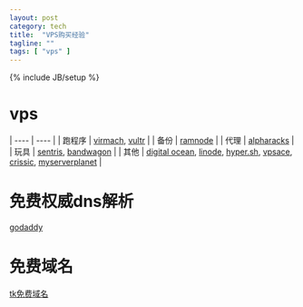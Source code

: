 ```yaml
---
layout: post
category: tech
title:  "VPS购买经验"
tagline: ""
tags: [ "vps" ] 
---
```

{% include JB/setup %}

# vps 

 | ---- |  ---- |
 | 跑程序 | [virmach](https://virmach.com/manage/aff.php?aff=235), [vultr](http://www.vultr.com/?ref=6862623) |
 | 备份 | [ramnode](https://clientarea.ramnode.com/aff.php?aff=2637) |
 | 代理 | [alpharacks](https://www.alpharacks.com/myrack/aff.php?aff=294) |
 | 玩具 | [sentris](http://www.sentris.net/billing/aff.php?aff=428), [bandwagon](https://bandwagonhost.com/aff.php?aff=1132) |
 | 其他 | [digital ocean](https://www.digitalocean.com/?refcode=8e2e9a21c6dd), [linode](https://www.linode.com/?r=adf3f3f38c8704d83ef97f7117c0326aac903595), [hyper.sh](https://console.hyper.sh/register/invite/1yNQ8EdkyMfMW0gLA4kmh8JKG4d8xYSb), [vpsace](https://vpsace.com/clients/aff.php?aff=133), [crissic](https://my.crissic.net/aff.php?aff=648), [myserverplanet](https://www.myserverplanet.com/aff.php?aff=053) |
 
# 免费权威dns解析

[godaddy](https://godaddy.com/)

# 免费域名

[tk免费域名](http://dot.tk/)
